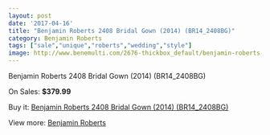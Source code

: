 ```yaml
---
layout: post
date: '2017-04-16'
title: "Benjamin Roberts 2408 Bridal Gown (2014) (BR14_2408BG)"
category: Benjamin Roberts
tags: ["sale","unique","roberts","wedding","style"]
image: http://www.benemulti.com/2676-thickbox_default/benjamin-roberts-2408-bridal-gown-2014-br142408bg.jpg
---
```

Benjamin Roberts 2408 Bridal Gown (2014) (BR14_2408BG)

On Sales: **$379.99**
<a href="https://www.benemulti.com/en/benjamin-roberts/1032-benjamin-roberts-2408-bridal-gown-2014-br142408bg.html"><amp-img layout="responsive" width="600" height="600" src="//www.benemulti.com/2676-thickbox_default/benjamin-roberts-2408-bridal-gown-2014-br142408bg.jpg" alt="Benjamin Roberts 2408 Bridal Gown (2014) (BR14_2408BG) 0" /></a>
<a href="https://www.benemulti.com/en/benjamin-roberts/1032-benjamin-roberts-2408-bridal-gown-2014-br142408bg.html"><amp-img layout="responsive" width="600" height="600" src="//www.benemulti.com/2678-thickbox_default/benjamin-roberts-2408-bridal-gown-2014-br142408bg.jpg" alt="Benjamin Roberts 2408 Bridal Gown (2014) (BR14_2408BG) 1" /></a>
<a href="https://www.benemulti.com/en/benjamin-roberts/1032-benjamin-roberts-2408-bridal-gown-2014-br142408bg.html"><amp-img layout="responsive" width="600" height="600" src="//www.benemulti.com/2677-thickbox_default/benjamin-roberts-2408-bridal-gown-2014-br142408bg.jpg" alt="Benjamin Roberts 2408 Bridal Gown (2014) (BR14_2408BG) 2" /></a>

Buy it: [Benjamin Roberts 2408 Bridal Gown (2014) (BR14_2408BG)](https://www.benemulti.com/en/benjamin-roberts/1032-benjamin-roberts-2408-bridal-gown-2014-br142408bg.html "Benjamin Roberts 2408 Bridal Gown (2014) (BR14_2408BG)")

View more: [Benjamin Roberts](https://www.benemulti.com/en/15-benjamin-roberts "Benjamin Roberts")